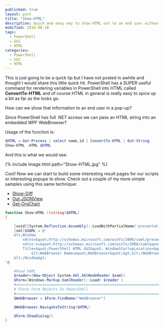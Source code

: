 ```yaml
---
published: true
layout: post
title: "Show-HTML"
description: Quick and easy way to show HTML out to an end user without having to open a browser or save any HTML file to the disk.
modified: 2016-08-18
tags:
  - PowerShell
  - GUI
  - HTML
categories:
  - PowerShell
  - GUI
  - HTML
---
```


This is just going to be a quick tip but I have not posted in awhile and thought I would share this little quick hit. PowerShell has a SUPER useful command for rendering variables in PowerShell into HTML called **ConvertTo-HTML** and of course HTML in general is really easy to spice up a bit as far as the looks go.

How can we show that information to an end user in a pop-up?

Since PowerShell has full .NET access we can pass an HTML string into an embedded WPF WebBrowser?

<!-- more -->

Usage of the function is:

```powershell
$HTML = Get-Process | select name,id | ConvertTo-HTML | Out-String
Show-HTML -HTML $HTML
```

And this is what we would see:


{% include image.html path="Show-HTML.jpg" %}

Cool! Now we can start to build some interesting result pages for our scripts or interesting popups to show. Check out a couple of my more simple samples using this same technique:

- [Show-Diff](https://gist.github.com/Tiberriver256/8d0ea1edb4f1c8afedfe79f211e5323a)
- [Out-JSONView](https://gist.github.com/Tiberriver256/daba16524fa70ff2f4e0cd37fc366aef)
- [Get-OrgChart](https://gist.github.com/Tiberriver256/6335193d77b9617beedf3bb117974ce7)

```powershell
function Show-HTML ([string]$HTML)
{

    [void][System.Reflection.Assembly]::LoadWithPartialName('presentationframework')
    [xml]$XAML = @'
    &lt;Window
        xmlns=&quot;http://schemas.microsoft.com/winfx/2006/xaml/presentation&quot;
        xmlns:x=&quot;http://schemas.microsoft.com/winfx/2006/xaml&quot;
        Title=&quot;PowerShell HTML GUI&quot; WindowStartupLocation=&quot;CenterScreen&quot;&gt;
            &lt;WebBrowser Name=&quot;WebBrowser&quot;&gt;&lt;/WebBrowser&gt;
    &lt;/Window&gt;
'@

    #Read XAML
    $reader=(New-Object System.Xml.XmlNodeReader $xaml) 
    $Form=[Windows.Markup.XamlReader]::Load( $reader )
    #===========================================================================
    # Store Form Objects In PowerShell
    #===========================================================================
    $WebBrowser = $Form.FindName("WebBrowser")

    $WebBrowser.NavigateToString($HTML)

    $Form.ShowDialog()
}
```
